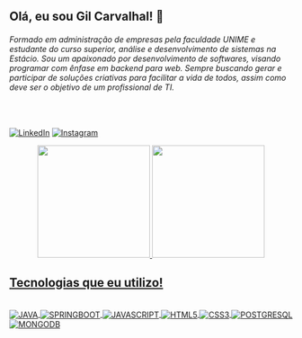 ## Olá, eu sou Gil Carvalhal! 🤙
###### Formado em administração de empresas pela faculdade UNIME e estudante do curso superior, análise e desenvolvimento de sistemas na Estácio. Sou um apaixonado por desenvolvimento de softwares, visando programar com ênfase em backend para web. Sempre buscando gerar e participar de soluções criativas para facilitar a vida de todos, assim como deve ser o objetivo de um profissional de TI.

<br/>

[![LinkedIn](https://img.shields.io/badge/LinkedIn-0077B5?style=for-the-badge&logo=linkedin&logoColor=white)](https://www.linkedin.com/in/gilberto-carvalhal/) 
[![Instagram](https://img.shields.io/badge/Instagram-E4405F?style=for-the-badge&logo=instagram&logoColor=white)](https://www.instagram.com/gilcarvalhal1/)

<div align="center">
<a href="https://github.com/GilCarvalhal">
<img height="200em" src="https://github-readme-stats.vercel.app/api?username=GilCarvalhal&show_icons=true&theme=onedark&include_all_commits=true&count_private=true"/>
<img height="200em" src="https://github-readme-stats.vercel.app/api/top-langs/?username=GilCarvalhal&layout=compact&langs_count=7&theme=onedark"/>
</div>


## Tecnologias que eu utilizo!

<div style="display: inline_block"><br/>
<img align="center" alt="JAVA" src="https://img.shields.io/badge/Java-ED8B00?style=for-the-badge&logo=openjdk&logoColor=white"/>
<img align="center" alt="SPRINGBOOT" src="https://img.shields.io/badge/Spring-6DB33F?style=for-the-badge&logo=spring&logoColor=white"/>
<img align="center" alt="JAVASCRIPT" src="https://img.shields.io/badge/JavaScript-323330?style=for-the-badge&logo=javascript&logoColor=F7DF1E"/>
<img align="center" alt="HTML5" src="https://img.shields.io/badge/HTML5-E34F26?style=for-the-badge&logo=html5&logoColor=white"/>
<img align="center" alt="CSS3" src="https://img.shields.io/badge/CSS3-1572B6?style=for-the-badge&logo=css3&logoColor=white"/>
<img align="center" alt="POSTGRESQL" src="https://img.shields.io/badge/PostgreSQL-316192?style=for-the-badge&logo=postgresql&logoColor=white"/>
<img align="center" alt="MONGODB" src="https://img.shields.io/badge/MongoDB-4EA94B?style=for-the-badge&logo=mongodb&logoColor=white"/>
</div><br/>



 
